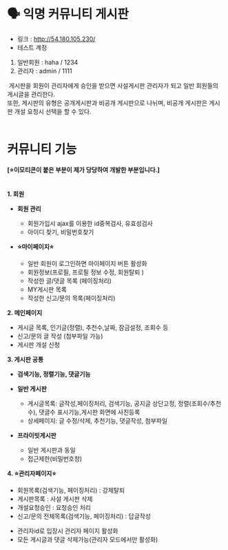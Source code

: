 
# 🗣 익명 커뮤니티 게시판

- 링크 : http://54.180.105.230/
- 테스트 계정
1. 일반회원 : haha / 1234
2. 관리자 : admin / 1111

&nbsp;게시판을 회원이 관리자에게 승인을 받으면 사설게시판 관리자가 되고 일반 회원들의 게시글을 관리한다.<br/>
또한, 게시판의 유형은 공개게시판과 비공개 게시판으로 나뉘며, 비공개 게시판은 게시판 개설 요청시 선택을 할 수 있다.<br/><br/>

# 커뮤니티 기능 <br/>
**[⭐이모티콘이 붙은 부분이 제가 당당하여 개발한 부분입니다.]**
<br/><br/>

**1. 회원**

- **회원 관리**
  - 회원가입시 ajax를 이용한 id중복검사, 유효성검사
  - 아이디 찾기, 비밀번호찾기

- **⭐마이페이지⭐**
    - 일반 회원이 로그인하면 마이페이지 버튼 활성화   
    - 회원정보(프로필, 프로필 정보 수정, 회원탈퇴 )
    - 작성한 글/댓글 목록 (페이징처리)
    - MY게시판 목록
    - 작성한 신고/문의 목록(페이징처리)

**2. 메인페이지**
- 게시글 목록, 인기글(정렬), 추천수,날짜, 잠금설정, 조회수 등<br/>
- 신고/문의 글 작성 (첨부파일 가능)
- 게시판 개설 신청

**3. 게시판 공통**<br/>
- **검색기능, 정렬기능, 댓글기능** 

- **일반 게시판**
  - 게시글목록: 글작성,페이징처리, 검색기능, 공지글 상단고정, 정렬(조회수/추천수), 댓글수 표시기능,게시판 화면에 사진등록
  - 상세페이지: 글 수정/삭제, 추천기능, 댓글작성, 첨부파일

- **프라이빗게시판**
  - 일반 게시판과 동일
  - 접근제한(비밀번호창)

**4. ⭐관리자페이지⭐**
  - 회원목록(검색기능, 페이징처리) : 강제탈퇴
  - 게시판목록 : 사설 게시판 삭제
  - 개설요청승인 : 요청승인 처리
  - 신고/문의 전체목록(검색기능, 페이징처리) : 답글작성

* 관리자id로 입장시 관리자 페이지 활성화
* 모든 게시글과 댓글 삭제가능(관리자 모드에서만 활성화)
